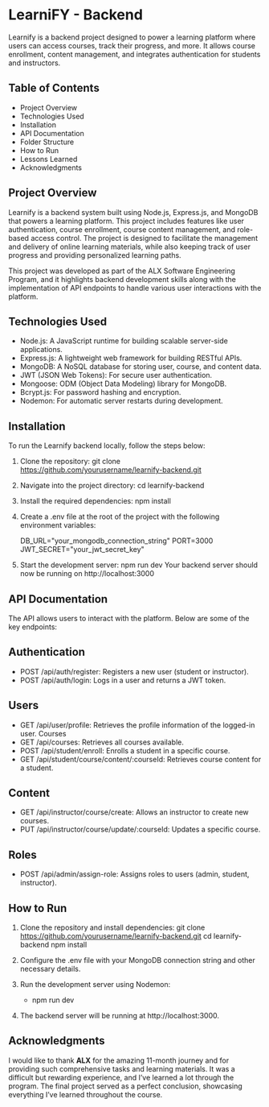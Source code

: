 # LearniFY - Backend
Learnify is a backend project designed to power a learning platform where users can access courses, track their progress, and more. It allows course enrollment, content management, and integrates authentication for students and instructors.
## Table of Contents
* Project Overview
* Technologies Used
* Installation
* API Documentation
* Folder Structure
* How to Run
* Lessons Learned
* Acknowledgments

## Project Overview
Learnify is a backend system built using Node.js, Express.js, and MongoDB that powers a learning platform. This project includes features like user authentication, course enrollment, course content management, and role-based access control. The project is designed to facilitate the management and delivery of online learning materials, while also keeping track of user progress and providing personalized learning paths.

This project was developed as part of the ALX Software Engineering Program, and it highlights backend development skills along with the implementation of API endpoints to handle various user interactions with the platform.

## Technologies Used
* Node.js: A JavaScript runtime for building scalable server-side applications.
* Express.js: A lightweight web framework for building RESTful APIs.
* MongoDB: A NoSQL database for storing user, course, and content data.
* JWT (JSON Web Tokens): For secure user authentication.
* Mongoose: ODM (Object Data Modeling) library for MongoDB.
* Bcrypt.js: For password hashing and encryption.
* Nodemon: For automatic server restarts during development.
## Installation
To run the Learnify backend locally, follow the steps below:

1. Clone the repository:
    git clone https://github.com/yourusername/learnify-backend.git

2. Navigate into the project directory:
    cd learnify-backend

3. Install the required dependencies:
    npm install

4. Create a .env file at the root of the project with the following environment variables:

    DB_URL="your_mongodb_connection_string"
    PORT=3000
    JWT_SECRET="your_jwt_secret_key"

5. Start the development server:
    npm run dev
Your backend server should now be running on http://localhost:3000

## API Documentation
The API allows users to interact with the platform. Below are some of the key endpoints:

## Authentication
* POST /api/auth/register: Registers a new user (student or instructor).
* POST /api/auth/login: Logs in a user and returns a JWT token.
## Users
* GET /api/user/profile: Retrieves the profile information of the logged-in user.
Courses
* GET /api/courses: Retrieves all courses available.
* POST /api/student/enroll: Enrolls a student in a specific course.
* GET /api/student/course/content/:courseId: Retrieves course content for a student.
## Content
* GET /api/instructor/course/create: Allows an instructor to create new courses.
* PUT /api/instructor/course/update/:courseId: Updates a specific course.
## Roles
* POST /api/admin/assign-role: Assigns roles to users (admin, student, instructor).

## How to Run
1. Clone the repository and install dependencies:
    git clone https://github.com/yourusername/learnify-backend.git
    cd learnify-backend
    npm install
2. Configure the .env file with your MongoDB connection string and other necessary details.

3. Run the development server using Nodemon:

    * npm run dev
4. The backend server will be running at http://localhost:3000.


## Acknowledgments
I would like to thank **ALX** for the amazing 11-month journey and for providing such comprehensive tasks and learning materials. It was a difficult but rewarding experience, and I’ve learned a lot through the program. The final project served as a perfect conclusion, showcasing everything I’ve learned throughout the course.